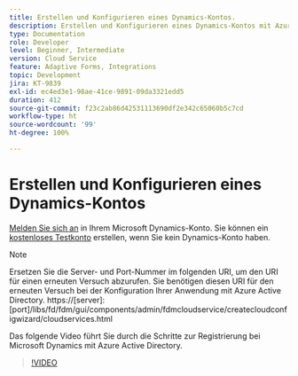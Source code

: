 ```yaml
---
title: Erstellen und Konfigurieren eines Dynamics-Kontos.
description: Erstellen und Konfigurieren eines Dynamics-Kontos mit Azure Active Directory
type: Documentation
role: Developer
level: Beginner, Intermediate
version: Cloud Service
feature: Adaptive Forms, Integrations
topic: Development
jira: KT-9839
exl-id: ec4ed3e1-98ae-41ce-9891-09da3321edd5
duration: 412
source-git-commit: f23c2ab86d42531113690df2e342c65060b5c7cd
workflow-type: ht
source-wordcount: '99'
ht-degree: 100%

---
```


# Erstellen und Konfigurieren eines Dynamics-Kontos

[Melden Sie sich an](https://dynamics.microsoft.com/de-de/) in Ihrem Microsoft Dynamics-Konto. Sie können ein [kostenloses Testkonto](https://dynamics.microsoft.com/de-de/dynamics-365-free-trial/) erstellen, wenn Sie kein Dynamics-Konto haben.

>[!NOTE]
>Ersetzen Sie die Server- und Port-Nummer im folgenden URI, um den URI für einen erneuten Versuch abzurufen. Sie benötigen diesen URI für den erneuten Versuch bei der Konfiguration Ihrer Anwendung mit Azure Active Directory.
>https://[server]:[port]/libs/fd/fdm/gui/components/admin/fdmcloudservice/createcloudconfigwizard/cloudservices.html

Das folgende Video führt Sie durch die Schritte zur Registrierung bei Microsoft Dynamics mit Azure Active Directory.

>[!VIDEO](https://video.tv.adobe.com/v/340743?quality=12&learn=on)
